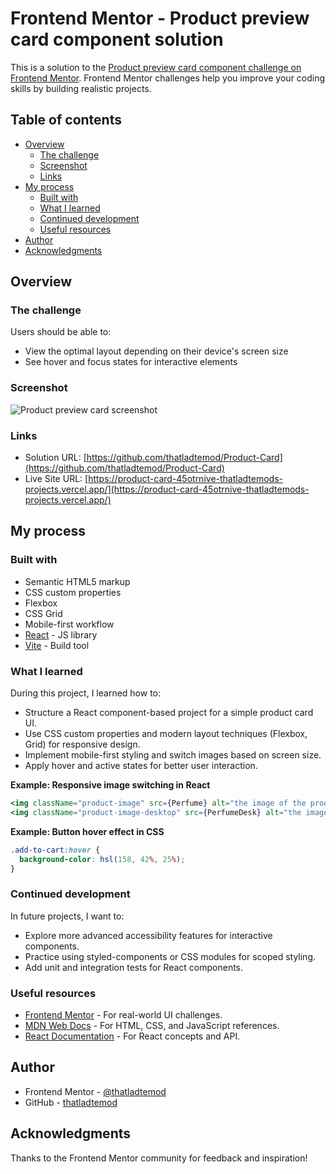 # Frontend Mentor - Product preview card component solution

This is a solution to the [Product preview card component challenge on Frontend Mentor](https://www.frontendmentor.io/challenges/product-preview-card-component-GO7UmttRfa). Frontend Mentor challenges help you improve your coding skills by building realistic projects.

## Table of contents

- [Overview](#overview)
  - [The challenge](#the-challenge)
  - [Screenshot](#screenshot)
  - [Links](#links)
- [My process](#my-process)
  - [Built with](#built-with)
  - [What I learned](#what-i-learned)
  - [Continued development](#continued-development)
  - [Useful resources](#useful-resources)
- [Author](#author)
- [Acknowledgments](#acknowledgments)

## Overview

### The challenge

Users should be able to:

- View the optimal layout depending on their device's screen size
- See hover and focus states for interactive elements

### Screenshot

![Product preview card screenshot](./assets/screenshot.jpg)

### Links

- Solution URL: [https://github.com/thatladtemod/Product-Card](https://github.com/thatladtemod/Product-Card)
- Live Site URL: [https://product-card-45otrnive-thatladtemods-projects.vercel.app/](https://product-card-45otrnive-thatladtemods-projects.vercel.app/)

## My process

### Built with

- Semantic HTML5 markup
- CSS custom properties
- Flexbox
- CSS Grid
- Mobile-first workflow
- [React](https://reactjs.org/) - JS library
- [Vite](https://vitejs.dev/) - Build tool

### What I learned

During this project, I learned how to:

- Structure a React component-based project for a simple product card UI.
- Use CSS custom properties and modern layout techniques (Flexbox, Grid) for responsive design.
- Implement mobile-first styling and switch images based on screen size.
- Apply hover and active states for better user interaction.

**Example: Responsive image switching in React**

```jsx
<img className="product-image" src={Perfume} alt="the image of the product" />
<img className="product-image-desktop" src={PerfumeDesk} alt="the image of the product" />
```

**Example: Button hover effect in CSS**

```css
.add-to-cart:hover {
  background-color: hsl(158, 42%, 25%);
}
```

### Continued development

In future projects, I want to:

- Explore more advanced accessibility features for interactive components.
- Practice using styled-components or CSS modules for scoped styling.
- Add unit and integration tests for React components.

### Useful resources

- [Frontend Mentor](https://www.frontendmentor.io/) - For real-world UI challenges.
- [MDN Web Docs](https://developer.mozilla.org/) - For HTML, CSS, and JavaScript references.
- [React Documentation](https://reactjs.org/docs/getting-started.html) - For React concepts and API.

## Author

- Frontend Mentor - [@thatladtemod](https://www.frontendmentor.io/profile/thatladtemod)
- GitHub - [thatladtemod](https://github.com/thatladtemod)

## Acknowledgments

Thanks to the Frontend Mentor community for feedback and inspiration!